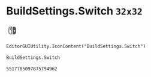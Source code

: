 # BuildSettings.Switch `32x32`
<img src="/img/BuildSettings.Switch.png" width=32 height=32>

``` CSharp
EditorGUIUtility.IconContent("BuildSettings.Switch")
```
```
BuildSettings.Switch
```
```
5517785097875794962
```
